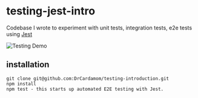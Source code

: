 # testing-jest-intro
Codebase I wrote to experiment with unit tests, integration tests, e2e tests using [Jest](https://jestjs.io/)

![Testing Demo](https://thumbs.gfycat.com/HairyDefenselessBergerpicard-small.gif)

## installation 
```
git clone git@github.com:DrCardamom/testing-introduction.git
npm install
npm test - this starts up automated E2E testing with Jest.
```


